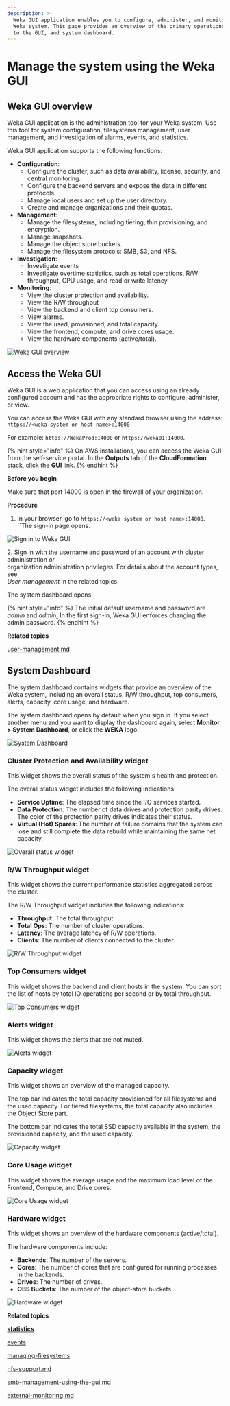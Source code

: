 ```yaml
---
description: >-
  Weka GUI application enables you to configure, administer, and monitor the
  Weka system. This page provides an overview of the primary operations, access
  to the GUI, and system dashboard.
---
```


# Manage the system using the Weka GUI

## Weka GUI overview

Weka GUI application is the administration tool for your Weka system. Use this tool for system configuration, filesystems management, user management, and investigation of alarms, events, and statistics.

Weka GUI application supports the following functions:

* **Configuration**:
  * Configure the cluster, such as data availability, license, security, and central monitoring.
  * Configure the backend servers and expose the data in different protocols.
  * Manage local users and set up the user directory.
  * Create and manage organizations and their quotas.
* **Management**:
  * Manage the filesystems, including tiering, thin provisioning, and encryption.
  * Manage snapshots.
  * Manage the object store buckets.
  * Manage the filesystem protocols: SMB, S3, and NFS.
* **Investigation**:
  * Investigate events
  * Investigate overtime statistics, such as total operations, R/W throughput, CPU usage, and read or write latency.
* **Monitoring**:
  * View the cluster protection and availability.
  * View the R/W throughput&#x20;
  * View the backend and client top consumers.
  * View alarms.
  * View the used, provisioned, and total capacity.
  * View the frontend, compute, and drive cores usage.
  * View the hardware components (active/total).

![Weka GUI overview](../.gitbook/assets/wwmg\_GUI4\_overview\_animated.gif)

## Access the Weka GUI

Weka GUI is a web application that you can access using an already configured account and has the appropriate rights to configure, administer, or view.

You can access the Weka GUI with any standard browser using the address: \
`https://<weka system or host name>:14000`

For example: `https://WekaProd:14000` or `https://weka01:14000`.

{% hint style="info" %}
On AWS installations, you can access the Weka GUI from the self-service portal. In the **Outputs** tab of the **CloudFormation** stack, click the **GUI** link.
{% endhint %}

**Before you begin**

Make sure that port 14000 is open in the firewall of your organization.

**Procedure**

1. In your browser, go to `https://<weka system or host name>:14000`.\
   ``The sign-in page opens.

![Sign in to Weka GUI](<../.gitbook/assets/wmng\_sign\_in (1).png>)

2\. Sign in with the username and password of an account with cluster administration or\
&#x20;   organization administration privileges. For details about the account types, see  \
&#x20;   _User management_ in the related topics.&#x20;

The system dashboard opens.

{% hint style="info" %}
The initial default username and password are _admin_ and _admin_[.](../usage/security/user-management.md) In the first sign-in, Weka GUI enforces changing the admin password.
{% endhint %}

**Related topics**

[user-management.md](../usage/security/user-management.md "mention")

## System Dashboard&#x20;

The system dashboard contains widgets that provide an overview of the Weka system, including an overall status, R/W throughput, top consumers, alerts, capacity, core usage, and hardware.

The system dashboard opens by default when you sign in. If you select another menu and you want to display the dashboard again, select **Monitor > System Dashboard**, or click the **WEKA** logo.

![System Dashboard](<../.gitbook/assets/wmng\_dashboard (1).png>)

### Cluster Protection and Availability widget

This widget shows the overall status of the system's health and protection.

The overall status widget includes the following indications:

* **Service Uptime**: The elapsed time since the I/O services started.
* **Data Protection**: The number of data drives and protection parity drives. The color of the protection parity drives indicates their status.
* **Virtual (Hot) Spares**: The number of failure domains that the system can lose and still complete the data rebuild while maintaining the same net capacity.

![Overall status widget](../.gitbook/assets/wmng\_dashboard\_Overall\_status\_widget.png)

### R/W Throughput widget

This widget shows the current performance statistics aggregated across the cluster.

The R/W Throughput widget includes the following indications:

* **Throughput**: The total throughput.
* **Total Ops**: The number of cluster operations.
* **Latency**: The average latency of R/W operations.
* **Clients**: The number of clients connected to the cluster.

![R/W Throughput widget](../.gitbook/assets/wmng\_dashboard\_Throughput\_widget.png)

### Top Consumers widget

This widget shows the backend and client hosts in the system. You can sort the list of hosts by total IO operations per second or by total throughput.

![Top Consumers widget](../.gitbook/assets/wmng\_dashboard\_Top\_Consumers\_widget.png)

### Alerts widget

This widget shows the alerts that are not muted.

![Alerts widget](../.gitbook/assets/wmng\_dashboard\_Alerts\_widget.png)

### Capacity widget

This widget shows an overview of the managed capacity.

The top bar indicates the total capacity provisioned for all filesystems and the used capacity. For tiered filesystems, the total capacity also includes the Object Store part.

The bottom bar indicates the total SSD capacity available in the system, the provisioned capacity, and the used capacity.

![Capacity widget](../.gitbook/assets/wmng\_dashboard\_Capacity\_widget.png)

### Core Usage widget

This widget shows the average usage and the maximum load level of the Frontend, Compute, and Drive cores.

![Core Usage widget](<../.gitbook/assets/wmng\_dashboard\_Core\_Usage\_widget (1).png>)

### Hardware widget

This widget shows an overview of the hardware components (active/total).

The hardware components include:

* **Backends**: The number of the servers.
* **Cores**: The number of cores that are configured for running processes in the backends.
* **Drives**: The number of drives.
* **OBS Buckets**: The number of the object-store buckets.

![Hardware widget](../.gitbook/assets/wmng\_dashboard\_Hardware\_widget.png)

**Related topics**

<mark style="color:purple;">****</mark>[statistics](../usage/statistics/ "mention")<mark style="color:purple;">****</mark>

[events](../usage/events/ "mention")

[managing-filesystems](../fs/managing-filesystems/ "mention")

[nfs-support.md](../additional-protocols/nfs-support.md "mention")

[smb-management-using-the-gui.md](../additional-protocols/smb-support/smb-management-using-the-gui.md "mention")

[external-monitoring.md](../appendix/external-monitoring.md "mention")
